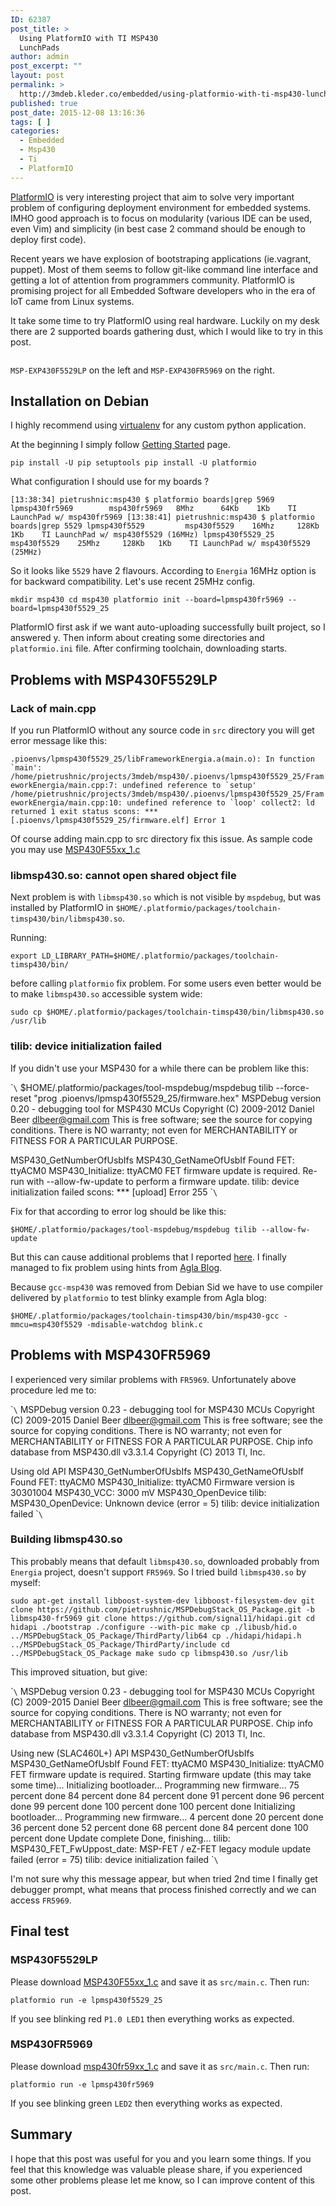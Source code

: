 ```yaml
---
ID: 62387
post_title: >
  Using PlatformIO with TI MSP430
  LunchPads
author: admin
post_excerpt: ""
layout: post
permalink: >
  http://3mdeb.kleder.co/embedded/using-platformio-with-ti-msp430-lunchpads/
published: true
post_date: 2015-12-08 13:16:36
tags: [ ]
categories:
  - Embedded
  - Msp430
  - Ti
  - PlatformIO
---
```

[PlatformIO][1] is very interesting project that aim to solve very important problem of configuring deployment environment for embedded systems. IMHO good approach is to focus on modularity (various IDE can be used, even Vim) and simplicity (in best case 2 command should be enough to deploy first code).

Recent years we have explosion of bootstraping applications (ie.vagrant, puppet). Most of them seems to follow git-like command line interface and getting a lot of attention from programmers community. PlatformIO is promising project for all Embedded Software developers who in the era of IoT came from Linux systems.

It take some time to try PlatformIO using real hardware. Luckily on my desk there are 2 supported boards gathering dust, which I would like to try in this post.

<a class="fancybox" rel="group" href="/assets/images/msp430.jpg"><img src="/assets/images/msp430.jpg" alt="" /></a>

`MSP-EXP430F5529LP` on the left and `MSP-EXP430FR5969` on the right.

## Installation on Debian

I highly recommend using [virtualenv][2] for any custom python application.

At the beginning I simply follow [Getting Started][3] page.

`pip install -U pip setuptools
pip install -U platformio`

What configuration I should use for my boards ?

`[13:38:34] pietrushnic:msp430 $ platformio boards|grep 5969
lpmsp430fr5969        msp430fr5969   8Mhz      64Kb    1Kb    TI LaunchPad w/ msp430fr5969
[13:38:41] pietrushnic:msp430 $ platformio boards|grep 5529
lpmsp430f5529         msp430f5529    16Mhz     128Kb   1Kb    TI LaunchPad w/ msp430f5529 (16MHz)
lpmsp430f5529_25      msp430f5529    25Mhz     128Kb   1Kb    TI LaunchPad w/ msp430f5529 (25MHz)`

So it looks like `5529` have 2 flavours. According to `Energia` 16MHz option is for backward compatibility. Let's use recent 25MHz config.

`mkdir msp430
cd msp430
platformio init --board=lpmsp430fr5969 --board=lpmsp430f5529_25`

PlatformIO first ask if we want auto-uploading successfully built project, so I answered y. Then inform about creating some directories and `platformio.ini` file. After confirming toolchain, downloading starts.

## Problems with MSP430F5529LP

### Lack of main.cpp

If you run PlatformIO without any source code in `src` directory you will get error message like this:

``.pioenvs/lpmsp430f5529_25/libFrameworkEnergia.a(main.o): In function `main':
/home/pietrushnic/projects/3mdeb/msp430/.pioenvs/lpmsp430f5529_25/FrameworkEnergia/main.cpp:7: undefined reference to `setup'
/home/pietrushnic/projects/3mdeb/msp430/.pioenvs/lpmsp430f5529_25/FrameworkEnergia/main.cpp:10: undefined reference to `loop'
collect2: ld returned 1 exit status
scons: *** [.pioenvs/lpmsp430f5529_25/firmware.elf] Error 1``

Of course adding main.cpp to src directory fix this issue. As sample code you may use [MSP430F55xx_1.c][4]

### libmsp430.so: cannot open shared object file

Next problem is with `libmsp430.so` which is not visible by `mspdebug`, but was installed by PlatformIO in `$HOME/.platformio/packages/toolchain-timsp430/bin/libmsp430.so`.

Running:

`export LD_LIBRARY_PATH=$HOME/.platformio/packages/toolchain-timsp430/bin/`

before calling `platformio` fix problem. For some users even better would be to make `libmsp430.so` accessible system wide:

`sudo cp $HOME/.platformio/packages/toolchain-timsp430/bin/libmsp430.so /usr/lib`

### tilib: device initialization failed

If you didn't use your MSP430 for a while there can be problem like this:

\``\` $HOME/.platformio/packages/tool-mspdebug/mspdebug tilib --force-reset "prog .pioenvs/lpmsp430f5529_25/firmware.hex" MSPDebug version 0.20 - debugging tool for MSP430 MCUs Copyright (C) 2009-2012 Daniel Beer <dlbeer@gmail.com> This is free software; see the source for copying conditions. There is NO warranty; not even for MERCHANTABILITY or FITNESS FOR A PARTICULAR PURPOSE.

MSP430_GetNumberOfUsbIfs MSP430_GetNameOfUsbIf Found FET: ttyACM0 MSP430_Initialize: ttyACM0 FET firmware update is required. Re-run with --allow-fw-update to perform a firmware update. tilib: device initialization failed scons: *** [upload] Error 255 \``\`

Fix for that according to error log should be like this:

`$HOME/.platformio/packages/tool-mspdebug/mspdebug tilib --allow-fw-update`

But this can cause additional problems that I reported [here][5]. I finally managed to fix problem using hints from [Agla Blog][6].

Because `gcc-msp430` was removed from Debian Sid we have to use compiler delivered by `platformio` to test blinky example from Agla blog:

`$HOME/.platformio/packages/toolchain-timsp430/bin/msp430-gcc -mmcu=msp430f5529 -mdisable-watchdog blink.c`

## Problems with MSP430FR5969

I experienced very similar problems with `FR5969`. Unfortunately above procedure led me to:

\``\` MSPDebug version 0.23 - debugging tool for MSP430 MCUs Copyright (C) 2009-2015 Daniel Beer <dlbeer@gmail.com> This is free software; see the source for copying conditions. There is NO warranty; not even for MERCHANTABILITY or FITNESS FOR A PARTICULAR PURPOSE. Chip info database from MSP430.dll v3.3.1.4 Copyright (C) 2013 TI, Inc.

Using old API MSP430_GetNumberOfUsbIfs MSP430_GetNameOfUsbIf Found FET: ttyACM0 MSP430_Initialize: ttyACM0 Firmware version is 30301004 MSP430_VCC: 3000 mV MSP430_OpenDevice tilib: MSP430_OpenDevice: Unknown device (error = 5) tilib: device initialization failed \``\`

### Building libmsp430.so

This probably means that default `libmsp430.so`, downloaded probably from `Energia` project, doesn't support `FR5969`. So I tried build `libmsp430.so` by myself:

`sudo apt-get install libboost-system-dev libboost-filesystem-dev
git clone https://github.com/pietrushnic/MSPDebugStack_OS_Package.git -b libmsp430-fr5969
git clone https://github.com/signal11/hidapi.git
cd hidapi
./bootstrap
./configure --with-pic
make
cp ./libusb/hid.o ../MSPDebugStack_OS_Package/ThirdParty/lib64
cp ./hidapi/hidapi.h ../MSPDebugStack_OS_Package/ThirdParty/include
cd ../MSPDebugStack_OS_Package
make
sudo cp libmsp430.so /usr/lib`

This improved situation, but give:

\``\` MSPDebug version 0.23 - debugging tool for MSP430 MCUs Copyright (C) 2009-2015 Daniel Beer <dlbeer@gmail.com> This is free software; see the source for copying conditions. There is NO warranty; not even for MERCHANTABILITY or FITNESS FOR A PARTICULAR PURPOSE. Chip info database from MSP430.dll v3.3.1.4 Copyright (C) 2013 TI, Inc.

Using new (SLAC460L+) API MSP430_GetNumberOfUsbIfs MSP430_GetNameOfUsbIf Found FET: ttyACM0 MSP430_Initialize: ttyACM0 FET firmware update is required. Starting firmware update (this may take some time)... Initializing bootloader... Programming new firmware... 75 percent done 84 percent done 84 percent done 91 percent done 96 percent done 99 percent done 100 percent done 100 percent done Initializing bootloader... Programming new firmware... 4 percent done 20 percent done 36 percent done 52 percent done 68 percent done 84 percent done 100 percent done Update complete Done, finishing... tilib: MSP430_FET_FwUppost_date: MSP-FET / eZ-FET legacy module update failed (error = 75) tilib: device initialization failed \``\`

I'm not sure why this message appear, but when tried 2nd time I finally get debugger prompt, what means that process finished correctly and we can access `FR5969`.

## Final test

### MSP430F5529LP

Please download [MSP430F55xx_1.c][4] and save it as `src/main.c`. Then run:

`platformio run -e lpmsp430f5529_25`

If you see blinking red `P1.0 LED1` then everything works as expected.

### MSP430FR5969

Please download [msp430fr59xx_1.c][7] and save it as `src/main.c`. Then run:

`platformio run -e lpmsp430fr5969`

If you see blinking green `LED2` then everything works as expected.

## Summary

I hope that this post was useful for you and you learn some things. If you feel that this knowledge was valuable please share, if you experienced some other problems please let me know, so I can improve content of this post.

 [1]: http://platformio.org/
 [2]: https://virtualenv.readthedocs.org/en/latest/
 [3]: http://platformio.org/#!/get-started
 [4]: http://dev.ti.com/tirex/api/download?file=mspware%2Fmspware__2.30.00.49%2Fexamples%2Fdevices%2FMSP430F5xx_6xx%2FMSP430F55xx_Code_Examples%2FC%2FMSP430F55xx_1.c&source=content
 [5]: https://e2e.ti.com/support/development_tools/code_composer_studio/f/81/p/456610/1710377#1710377
 [6]: http://www.aglaglobal.com/content/recover-broken-fet-msp430f5529-launchpad-after-ccs-crashes-during-firmware-update
 [7]: http://dev.ti.com/tirex/api/download?file=mspware%2Fmspware__2.30.00.49%2Fexamples%2Fdevices%2FMSP430FR5xx_6xx%2FMSP430FR596x_MSP430FR595x_MSP430FR594x_MSP430FR586x_MSP430FR585x_MSP430FR584x_Code_Examples%2FC%2Fmsp430fr59xx_1.c&source=content